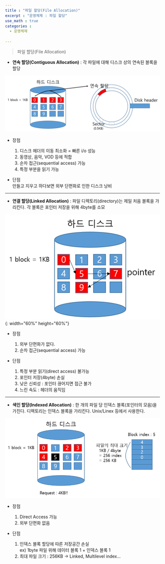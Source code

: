 ```yaml
---
title : "파일 할당(File Allocation)"
excerpt : "운영체제 : 파일 할당"
use_math : true
categories :
  - 운영체제

---
```


> 파일 할당(File Allocation)

- **연속 할당(Contiguous Allocation)** : 각 파일에 대해 디스크 상의 연속된 블록을 할당    

![](/assets/images/파일할당1.png)   
- 장점  
  1. 디스크 헤더의 이동 최소화 = 빠른 i/o 성능  
  2. 동영상, 음악, VOD 등에 적합  
  3. 순차 접근(sequential access) 가능  
  4. 특정 부분을 읽기 가능  

- 단점  
  만들고 지우고 하다보면 외부 단편화로 인한 디스크 낭비  

---

- **연결 할당(Linked Allocation)** : 파일 디렉토리(directory)는 제일 처음 블록을 가리킨다. 각 블록은 포인터 저장을 위해 4byte를 소모    

![](/assets/images/파일할당2.png){: width="60%" height="60%"}  

- 장점   
  1. 외부 단편화가 없다.  
  2. 순차 접근(sequential access) 가능    

- 단점  
  1. 특정 부분 읽기(direct access) 불가능  
  2. 포인터 저장(4byte) 손실  
  3. 낮은 신뢰성 : 포인터 끊어지면 접근 불가  
  4. 느린 속도 : 헤더의 움직임  

---

- **색인 할당(Indexed Allocation)** : 한 개의 파일 당 인덱스 블록(포인터의 모음)을 가진다. 디렉토리는 인덱스 블록을 가리킨다. Unix/Linex 등에서 사용한다.  

![](/assets/images/파일할당3.png)  

- 장점  
  1. Direct Access 가능  
  2. 외부 단편화 없음  

- 단점  
  1. 인덱스 블록 할당에 따른 저장공간 손실  
  ex) 1byte 파일 위해 데이터 블록 1 + 인덱스 블록 1  
  2. 최대 파일 크기 : 256KB -> Linked, Multilevel index...  
